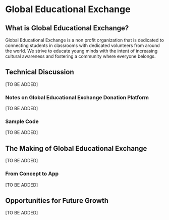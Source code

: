 # Global Educational Exchange

## What is Global Educational Exchange?

Global Educational Exchange is a non profit organization that is dedicated to connecting students in classrooms with dedicated volunteers from around the world. We strive to educate young minds with the intent of increasing cultural awareness and fostering a community where everyone belongs.

## Technical Discussion

[TO BE ADDED]

### Notes on Global Educational Exchange Donation Platform 

[TO BE ADDED]

### Sample Code

[TO BE ADDED]

## The Making of Global Educational Exchange

[TO BE ADDED]

### From Concept to App

[TO BE ADDED]

## Opportunities for Future Growth

[TO BE ADDED]




